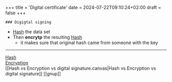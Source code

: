 +++
title = 'Digital certificate'
date = 2024-07-22T09:10:24+02:00
draft = false
+++

    ### Digigtal signing
- [Hash](/Hash.md) the data set 
- Then **encrytp** the resulting [Hash](/Hash.md)
	- it makes sure that original hash came from someone with the key

---
[Hash](/Hash.md)  
[Encryption](/Encryption.md)  
[[Hash vs Encryption vs digital signature.canvas|Hash vs Encryption vs digital signature]]
[[gnup]]